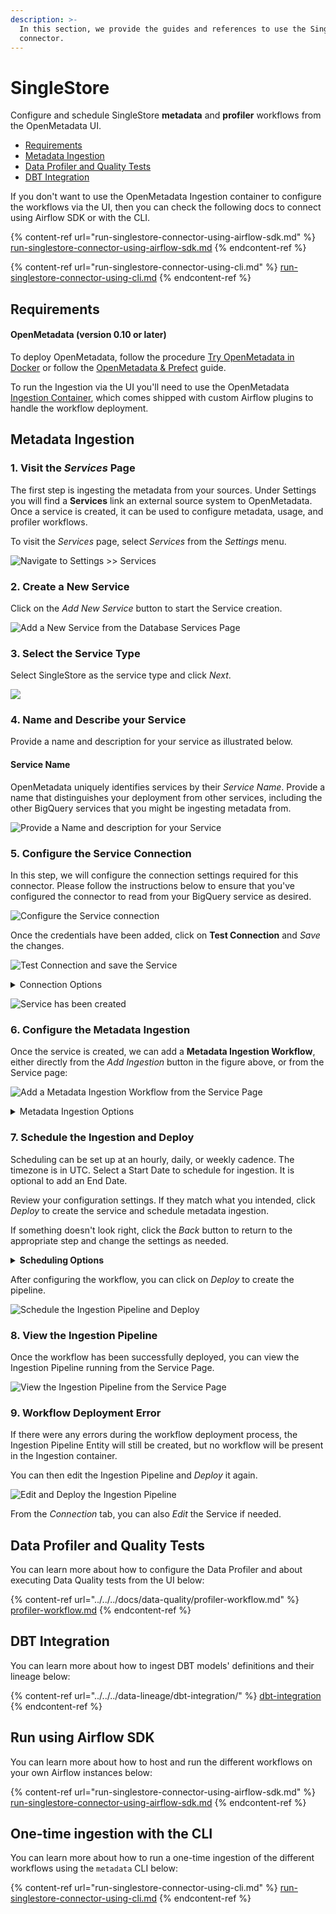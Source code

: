 ```yaml
---
description: >-
  In this section, we provide the guides and references to use the SingleStore
  connector.
---
```


# SingleStore

Configure and schedule SingleStore **metadata** and **profiler** workflows from the OpenMetadata UI.

* [Requirements](./#requirements)
* [Metadata Ingestion](./#metadata-ingestion)
* [Data Profiler and Quality Tests](./#data-profiler-and-quality-tests)
* [DBT Integration](./#dbt-integration)

If you don't want to use the OpenMetadata Ingestion container to configure the workflows via the UI, then you can check the following docs to connect using Airflow SDK or with the CLI.

{% content-ref url="run-singlestore-connector-using-airflow-sdk.md" %}
[run-singlestore-connector-using-airflow-sdk.md](run-singlestore-connector-using-airflow-sdk.md)
{% endcontent-ref %}

{% content-ref url="run-singlestore-connector-using-cli.md" %}
[run-singlestore-connector-using-cli.md](run-singlestore-connector-using-cli.md)
{% endcontent-ref %}

## Requirements

#### **OpenMetadata (version 0.10 or later)**

To deploy OpenMetadata, follow the procedure [Try OpenMetadata in Docker](../../../overview/run-openmetadata.md) or follow the [OpenMetadata & Prefect](../../../overview/run-openmetadata-with-prefect.md) guide.

To run the Ingestion via the UI you'll need to use the OpenMetadata [Ingestion Container](https://hub.docker.com/r/openmetadata/ingestion), which comes shipped with custom Airflow plugins to handle the workflow deployment.

## Metadata Ingestion

### 1. Visit the _Services_ Page

The first step is ingesting the metadata from your sources. Under Settings you will find a **Services** link an external source system to OpenMetadata. Once a service is created, it can be used to configure metadata, usage, and profiler workflows.

To visit the _Services_ page, select _Services_ from the _Settings_ menu.

![Navigate to Settings >> Services](<../../../docs/.gitbook/assets/image (4) (1).png>)

### 2. Create a New Service

Click on the _Add New Service_ button to start the Service creation.

![Add a New Service from the Database Services Page](<../../../.gitbook/assets/image (61) (1).png>)

### 3. Select the Service Type

Select SingleStore as the service type and click _Next_.

![](<../../../.gitbook/assets/image (25).png>)

### 4. Name and Describe your Service

Provide a name and description for your service as illustrated below.

#### Service Name

OpenMetadata uniquely identifies services by their _Service Name_. Provide a name that distinguishes your deployment from other services, including the other BigQuery services that you might be ingesting metadata from.

![Provide a Name and description for your Service](<../../../docs/.gitbook/assets/image (39) (2).png>)

### 5. Configure the Service Connection

In this step, we will configure the connection settings required for this connector. Please follow the instructions below to ensure that you've configured the connector to read from your BigQuery service as desired.

![Configure the Service connection](<../../../docs/.gitbook/assets/image (6).png>)

Once the credentials have been added, click on **Test Connection** and _Save_ the changes.

![Test Connection and save the Service](<../../../docs/.gitbook/assets/image (20) (1) (1) (1) (1).png>)

<details>

<summary>Connection Options</summary>

**Host and Port**

Host and Port of the data source.

**Username**

Specify the User to connect to SingleStore. It should have enough privileges to read all the metadata.

**Password (Optional)**

SingleStore instance password.

**Database (Optional)**

The database of the data source is an optional parameter, if you would like to restrict the metadata reading to a single database. If left blank, OpenMetadata ingestion attempts to scan all the databases.

**Connection Options (Optional)**

Enter the details for any additional connection options that can be sent to BigQuery during the connection. These details must be added as Key-Value pairs.

**Connection Arguments (Optional)**

Enter the details for any additional connection arguments such as security or protocol configs that can be sent to BigQuery during the connection. These details must be added as Key-Value pairs.

In case you are using Single-Sign-On (SSO) for authentication, add the `authenticator` details in the Connection Arguments as a Key-Value pair as follows.

`"authenticator" : "sso_login_url"`

In case you authenticate with SSO using an external browser popup, then add the `authenticator` details in the Connection Arguments as a Key-Value pair as follows.

`"authenticator" : "externalbrowser"`

</details>

![Service has been created](<../../../docs/.gitbook/assets/image (17).png>)

### 6. Configure the Metadata Ingestion

Once the service is created, we can add a **Metadata Ingestion Workflow**, either directly from the _Add Ingestion_ button in the figure above, or from the Service page:

![Add a Metadata Ingestion Workflow from the Service Page](<../../../.gitbook/assets/image (116) (1).png>)

<details>

<summary>Metadata Ingestion Options</summary>

**Include (Table Filter Pattern)**

Use to table filter patterns to control whether or not to include tables as part of metadata ingestion and data profiling.

Explicitly include tables by adding a list of comma-separated regular expressions to the _Include_ field. OpenMetadata will include all tables with names matching one or more of the supplied regular expressions. All other tables will be excluded. See the figure above for an example.

**Exclude (Table Filter Pattern)**

Explicitly exclude tables by adding a list of comma-separated regular expressions to the _Exclude_ field. OpenMetadata will exclude all tables with names matching one or more of the supplied regular expressions. All other tables will be included. See the figure above for an example.

**Include (Schema Filter Pattern)**

Use to schema filter patterns to control whether or not to include schemas as part of metadata ingestion and data profiling.

Explicitly include schemas by adding a list of comma-separated regular expressions to the _Include_ field. OpenMetadata will include all schemas with names matching one or more of the supplied regular expressions. All other schemas will be excluded.

**Exclude (Schema Filter Pattern)**

Explicitly exclude schemas by adding a list of comma-separated regular expressions to the _Exclude_ field. OpenMetadata will exclude all schemas with names matching one or more of the supplied regular expressions. All other schemas will be included.

**Include views (toggle)**

Set the _Include views_ toggle to the on position to control whether or not to include views as part of metadata ingestion and data profiling.

Explicitly include views by adding the following key-value pair in the `source.config` field of your configuration file.

**Enable data profiler (toggle)**

The data profiler ingests usage information for tables. This enables you to assess the frequency of use, reliability, and other details.

When enabled, the data profiler will run as part of metadata ingestion. Running the data profiler increases the amount of time it takes for metadata ingestion but provides the benefits mentioned above.

Set the _Enable data profiler_ toggle to the on position to enable the data profiler.

**Ingest sample data (toggle)**

Set the _Ingest sample data_ toggle to the on position to control whether or not to generate sample data to include in table views in the OpenMetadata user interface.

</details>

### 7. Schedule the Ingestion and Deploy

Scheduling can be set up at an hourly, daily, or weekly cadence. The timezone is in UTC. Select a Start Date to schedule for ingestion. It is optional to add an End Date.

Review your configuration settings. If they match what you intended, click _Deploy_ to create the service and schedule metadata ingestion.

If something doesn't look right, click the _Back_ button to return to the appropriate step and change the settings as needed.

<details>

<summary><strong>Scheduling Options</strong></summary>

**Every**

Use the _Every_ drop down menu to select the interval at which you want to ingest metadata. Your options are as follows:

* _Hour_: Ingest metadata once per hour
* _Day_: Ingest metadata once per day
* _Week_: Ingest metadata once per week

**Day**

The _Day_ selector is only active when ingesting metadata once per week. Use the _Day_ selector to set the day of the week on which to ingest metadata.

**Minute**

The _Minute_ dropdown is only active when ingesting metadata once per hour. Use the _Minute_ drop down menu to select the minute of the hour at which to begin ingesting metadata.

**Time**

The _Time_ drop down menus are active when ingesting metadata either once per day or once per week. Use the time drop downs to select the time of day at which to begin ingesting metadata.

**Start date (UTC)**

Use the _Start date_ selector to choose the date at which to begin ingesting metadata according to the defined schedule.

**End date (UTC)**

Use the _End date_ selector to choose the date at which to stop ingesting metadata according to the defined schedule. If no end date is set, metadata ingestion will continue according to the defined schedule indefinitely.

</details>

After configuring the workflow, you can click on _Deploy_ to create the pipeline.

![Schedule the Ingestion Pipeline and Deploy](<../../../.gitbook/assets/image (13).png>)

### 8. View the Ingestion Pipeline

Once the workflow has been successfully deployed, you can view the Ingestion Pipeline running from the Service Page.

![View the Ingestion Pipeline from the Service Page](<../../../docs/.gitbook/assets/image (43) (2).png>)

### 9. Workflow Deployment Error

If there were any errors during the workflow deployment process, the Ingestion Pipeline Entity will still be created, but no workflow will be present in the Ingestion container.

You can then edit the Ingestion Pipeline and _Deploy_ it again.

![Edit and Deploy the Ingestion Pipeline](<../../../docs/.gitbook/assets/image (8) (2).png>)

From the _Connection_ tab, you can also _Edit_ the Service if needed.

## Data Profiler and Quality Tests

You can learn more about how to configure the Data Profiler and about executing Data Quality tests from the UI below:

{% content-ref url="../../../docs/data-quality/profiler-workflow.md" %}
[profiler-workflow.md](../../../docs/data-quality/profiler-workflow.md)
{% endcontent-ref %}

## DBT Integration

You can learn more about how to ingest DBT models' definitions and their lineage below:

{% content-ref url="../../../data-lineage/dbt-integration/" %}
[dbt-integration](../../../data-lineage/dbt-integration/)
{% endcontent-ref %}

## Run using Airflow SDK

You can learn more about how to host and run the different workflows on your own Airflow instances below:

{% content-ref url="run-singlestore-connector-using-airflow-sdk.md" %}
[run-singlestore-connector-using-airflow-sdk.md](run-singlestore-connector-using-airflow-sdk.md)
{% endcontent-ref %}

## One-time ingestion with the CLI

You can learn more about how to run a one-time ingestion of the different workflows using the `metadata` CLI below:

{% content-ref url="run-singlestore-connector-using-cli.md" %}
[run-singlestore-connector-using-cli.md](run-singlestore-connector-using-cli.md)
{% endcontent-ref %}
